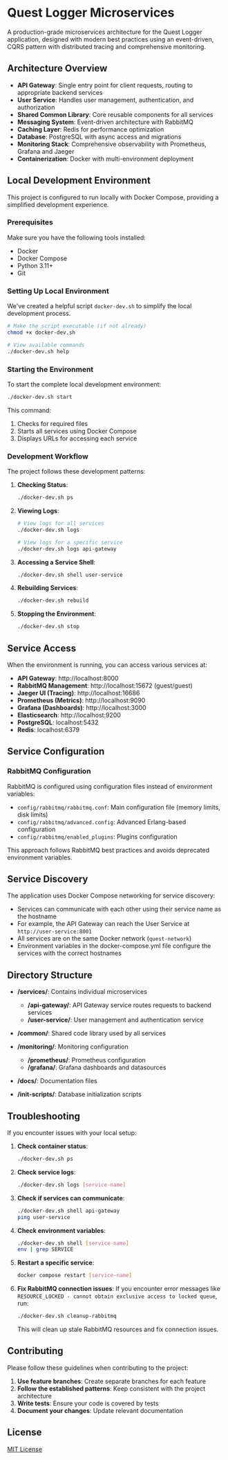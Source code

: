 # Quest Logger Microservices

A production-grade microservices architecture for the Quest Logger application, designed with modern best practices using an event-driven, CQRS pattern with distributed tracing and comprehensive monitoring.

## Architecture Overview

- **API Gateway**: Single entry point for client requests, routing to appropriate backend services
- **User Service**: Handles user management, authentication, and authorization
- **Shared Common Library**: Core reusable components for all services
- **Messaging System**: Event-driven architecture with RabbitMQ
- **Caching Layer**: Redis for performance optimization
- **Database**: PostgreSQL with async access and migrations
- **Monitoring Stack**: Comprehensive observability with Prometheus, Grafana and Jaeger
- **Containerization**: Docker with multi-environment deployment

## Local Development Environment

This project is configured to run locally with Docker Compose, providing a simplified development experience.

### Prerequisites

Make sure you have the following tools installed:

- Docker
- Docker Compose
- Python 3.11+
- Git

### Setting Up Local Environment

We've created a helpful script `docker-dev.sh` to simplify the local development process.

```bash
# Make the script executable (if not already)
chmod +x docker-dev.sh

# View available commands
./docker-dev.sh help
```

### Starting the Environment

To start the complete local development environment:

```bash
./docker-dev.sh start
```

This command:
1. Checks for required files
2. Starts all services using Docker Compose
3. Displays URLs for accessing each service

### Development Workflow

The project follows these development patterns:

1. **Checking Status**:
   ```bash
   ./docker-dev.sh ps
   ```

2. **Viewing Logs**:
   ```bash
   # View logs for all services
   ./docker-dev.sh logs
   
   # View logs for a specific service
   ./docker-dev.sh logs api-gateway
   ```

3. **Accessing a Service Shell**:
   ```bash
   ./docker-dev.sh shell user-service
   ```

4. **Rebuilding Services**:
   ```bash
   ./docker-dev.sh rebuild
   ```

5. **Stopping the Environment**:
   ```bash
   ./docker-dev.sh stop
   ```

## Service Access

When the environment is running, you can access various services at:

- **API Gateway**: http://localhost:8000
- **RabbitMQ Management**: http://localhost:15672 (guest/guest)
- **Jaeger UI (Tracing)**: http://localhost:16686
- **Prometheus (Metrics)**: http://localhost:9090
- **Grafana (Dashboards)**: http://localhost:3000
- **Elasticsearch**: http://localhost:9200
- **PostgreSQL**: localhost:5432
- **Redis**: localhost:6379

## Service Configuration

### RabbitMQ Configuration

RabbitMQ is configured using configuration files instead of environment variables:

- `config/rabbitmq/rabbitmq.conf`: Main configuration file (memory limits, disk limits)
- `config/rabbitmq/advanced.config`: Advanced Erlang-based configuration
- `config/rabbitmq/enabled_plugins`: Plugins configuration

This approach follows RabbitMQ best practices and avoids deprecated environment variables.

## Service Discovery

The application uses Docker Compose networking for service discovery:

- Services can communicate with each other using their service name as the hostname
- For example, the API Gateway can reach the User Service at `http://user-service:8001`
- All services are on the same Docker network (`quest-network`)
- Environment variables in the docker-compose.yml file configure the services with the correct hostnames

## Directory Structure

- **/services/**: Contains individual microservices
  - **/api-gateway/**: API Gateway service routes requests to backend services
  - **/user-service/**: User management and authentication service

- **/common/**: Shared code library used by all services

- **/monitoring/**: Monitoring configuration
  - **/prometheus/**: Prometheus configuration
  - **/grafana/**: Grafana dashboards and datasources

- **/docs/**: Documentation files
- **/init-scripts/**: Database initialization scripts

## Troubleshooting

If you encounter issues with your local setup:

1. **Check container status**:
   ```bash
   ./docker-dev.sh ps
   ```

2. **Check service logs**:
   ```bash
   ./docker-dev.sh logs [service-name]
   ```

3. **Check if services can communicate**:
   ```bash
   ./docker-dev.sh shell api-gateway
   ping user-service
   ```

4. **Check environment variables**:
   ```bash
   ./docker-dev.sh shell [service-name]
   env | grep SERVICE
   ```

5. **Restart a specific service**:
   ```bash
   docker compose restart [service-name]
   ```

6. **Fix RabbitMQ connection issues**:
   If you encounter error messages like `RESOURCE_LOCKED - cannot obtain exclusive access to locked queue`, run:
   ```bash
   ./docker-dev.sh cleanup-rabbitmq
   ```
   This will clean up stale RabbitMQ resources and fix connection issues.

## Contributing

Please follow these guidelines when contributing to the project:

1. **Use feature branches**: Create separate branches for each feature
2. **Follow the established patterns**: Keep consistent with the project architecture
3. **Write tests**: Ensure your code is covered by tests
4. **Document your changes**: Update relevant documentation

## License

[MIT License](LICENSE) 
